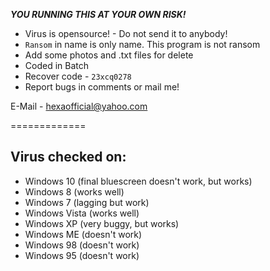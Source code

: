 ***YOU RUNNING THIS AT YOUR OWN RISK!***

 - Virus is opensource! - Do not send it to anybody!
 - `Ransom` in name is only name. This program is not ransom 
 - Add some photos and .txt files for delete
 - Coded in Batch
 - Recover code - `23xcq0278`
 - Report bugs in comments or mail me!

E-Mail - hexaofficial@yahoo.com

=============

## Virus checked on:

 - Windows 10 (final bluescreen doesn't work, but works) 
 - Windows 8 (works well)
 - Windows 7 (lagging but work)
 - Windows Vista (works well)
 - Windows XP (very buggy, but works)
 - Windows ME (doesn't work)
 - Windows 98 (doesn't work)
 - Windows 95 (doesn't work)



